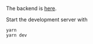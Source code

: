 The backend is [here](https://github.com/dapin93/Asistente-IA-Back).

Start the development server with
```
yarn
yarn dev
```
